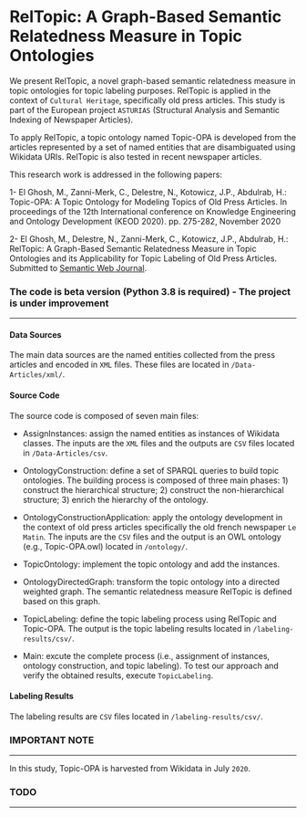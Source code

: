 # RelTopic: A Graph-Based Semantic Relatedness Measure in Topic Ontologies 

We present RelTopic, a novel graph-based semantic relatedness measure in topic ontologies for topic labeling purposes. RelTopic is applied in the context of `Cultural Heritage`, specifically old press articles. This study is part of the European project `ASTURIAS` (Structural Analysis and Semantic Indexing of Newspaper Articles). 

To apply RelTopic, a topic ontology named Topic-OPA is developed from the articles represented by a set of named entities that are disambiguated using Wikidata URIs. RelTopic is also tested in recent newspaper articles.


This research work is addressed in the following papers:

1- El Ghosh, M., Zanni-Merk, C., Delestre, N., Kotowicz, J.P., Abdulrab, H.: Topic-OPA: A Topic Ontology for Modeling Topics of Old Press Articles. In proceedings of the 12th International conference on Knowledge Engineering and Ontology Development (KEOD 2020). pp. 275-282, November 2020

2- El Ghosh, M., Delestre, N., Zanni-Merk, C., Kotowicz, J.P., Abdulrab, H.: RelTopic: A Graph-Based Semantic Relatedness Measure in Topic Ontologies and its Applicability for Topic Labeling of Old Press Articles. Submitted to [Semantic Web Journal](http://www.semantic-web-journal.net/content/reltopic-graph-based-semantic-relatedness-measure-topic-ontologies-and-its-applicability-0).


### The code is beta version (Python 3.8 is required) - The project is under improvement
------------------------------------------------------------------------------------------
#### Data Sources
The main data sources are the named entities collected from the press articles and encoded in `XML` files. These files are located in `/Data-Articles/xml/`.

#### Source Code
The source code is composed of seven main files:

* AssignInstances: assign the named entities as instances of Wikidata classes. The inputs are the `XML` files and the outputs are `CSV` files located in `/Data-Articles/csv`.

* OntologyConstruction: define a set of SPARQL queries to build topic ontologies. The building process is composed of three main phases: 1) construct the hierarchical structure; 2) construct the non-hierarchical structure; 3) enrich the hierarchy of the ontology.

* OntologyConstructionApplication: apply the ontology development in the context of old press articles specifically the old french newspaper `Le Matin`. The inputs are the `CSV` files and the output is an OWL ontology (e.g., Topic-OPA.owl) located in `/ontology/`.

* TopicOntology: implement the topic ontology and add the instances. 

* OntologyDirectedGraph: transform the topic ontology into a directed weighted graph. The semantic relatedness measure RelTopic is defined based on this graph.

* TopicLabeling: define the topic labeling process using RelTopic and Topic-OPA. The output is the topic labeling results located in `/labeling-results/csv/`.

* Main: excute the complete process (i.e., assignment of instances, ontology construction, and topic labeling). To test our approach and verify the obtained results, execute `TopicLabeling`.


#### Labeling Results
The labeling results are `CSV` files located in `/labeling-results/csv/`.


### IMPORTANT NOTE
-------------------------------------------------------
In this study, Topic-OPA is harvested from Wikidata in July `2020`.




### TODO
-------------------------------------------------------

 
